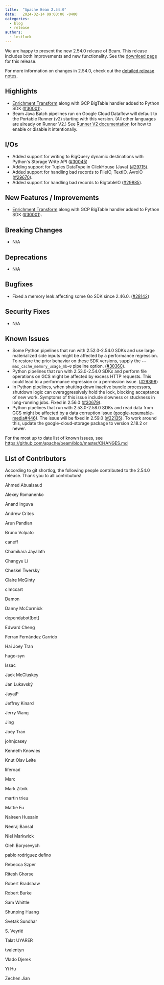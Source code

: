 ```yaml
---
title:  "Apache Beam 2.54.0"
date:   2024-02-14 09:00:00 -0400
categories:
  - blog
  - release
authors:
  - lostluck
---
```

<!--
Licensed under the Apache License, Version 2.0 (the "License");
you may not use this file except in compliance with the License.
You may obtain a copy of the License at
http://www.apache.org/licenses/LICENSE-2.0
Unless required by applicable law or agreed to in writing, software
distributed under the License is distributed on an "AS IS" BASIS,
WITHOUT WARRANTIES OR CONDITIONS OF ANY KIND, either express or implied.
See the License for the specific language governing permissions and
limitations under the License.
-->

We are happy to present the new 2.54.0 release of Beam.
This release includes both improvements and new functionality.
See the [download page](/get-started/downloads/) for this release.

<!--more-->

For more information on changes in 2.54.0, check out the [detailed release notes](https://github.com/apache/beam/milestone/18).

## Highlights

* [Enrichment Transform](https://s.apache.org/enrichment-transform) along with GCP BigTable handler added to Python SDK ([#30001](https://github.com/apache/beam/pull/30001)).
* Beam Java Batch pipelines run on Google Cloud Dataflow will default to the Portable Runner (v2) starting with this version. (All other languages are already on Runner V2.) See [Runner V2 documentation](https://cloud.google.com/dataflow/docs/runner-v2) for how to enable or disable it intentionally.

## I/Os

* Added support for writing to BigQuery dynamic destinations with Python's Storage Write API ([#30045](https://github.com/apache/beam/pull/30045))
* Adding support for Tuples DataType in ClickHouse (Java) ([#29715](https://github.com/apache/beam/pull/29715)).
* Added support for handling bad records to FileIO, TextIO, AvroIO ([#29670](https://github.com/apache/beam/pull/29670)).
* Added support for handling bad records to BigtableIO ([#29885](https://github.com/apache/beam/pull/29885)).

## New Features / Improvements

* [Enrichment Transform](https://s.apache.org/enrichment-transform) along with GCP BigTable handler added to Python SDK ([#30001](https://github.com/apache/beam/pull/30001)).

## Breaking Changes

* N/A

## Deprecations

* N/A

## Bugfixes

* Fixed a memory leak affecting some Go SDK since 2.46.0. ([#28142](https://github.com/apache/beam/pull/28142))

## Security Fixes

* N/A

## Known Issues

* Some Python pipelines that run with 2.52.0-2.54.0 SDKs and use large materialized side inputs might be affected by a performance regression. To restore the prior behavior on these SDK versions, supply the `--max_cache_memory_usage_mb=0` pipeline option. ([#30360](https://github.com/apache/beam/issues/30360)).
* Python pipelines that run with 2.53.0-2.54.0 SDKs and perform file operations on GCS might be affected by excess HTTP requests. This could lead to a performance regression or a permission issue. ([#28398](https://github.com/apache/beam/issues/28398))
* In Python pipelines, when shutting down inactive bundle processors, shutdown logic can overaggressively hold the lock, blocking acceptance of new work. Symptoms of this issue include slowness or stuckness in long-running jobs. Fixed in 2.56.0 ([#30679](https://github.com/apache/beam/pull/30679)).
* Python pipelines that run with 2.53.0-2.58.0 SDKs and read data from GCS might be affected by a data corruption issue ([google-resumable-media#446](https://github.com/googleapis/google-resumable-media-python/issues/446)). The issue will be fixed in 2.59.0 ([#32135](https://github.com/apache/beam/pull/32135)). To work around this, update the google-cloud-storage package to version 2.18.2 or newer.

For the most up to date list of known issues, see https://github.com/apache/beam/blob/master/CHANGES.md

## List of Contributors

According to git shortlog, the following people contributed to the 2.54.0 release. Thank you to all contributors!

Ahmed Abualsaud

Alexey Romanenko

Anand Inguva

Andrew Crites

Arun Pandian

Bruno Volpato

caneff

Chamikara Jayalath

Changyu Li

Cheskel Twersky

Claire McGinty

clmccart

Damon

Danny McCormick

dependabot[bot]

Edward Cheng

Ferran Fernández Garrido

Hai Joey Tran

hugo-syn

Issac

Jack McCluskey

Jan Lukavský

JayajP

Jeffrey Kinard

Jerry Wang

Jing

Joey Tran

johnjcasey

Kenneth Knowles

Knut Olav Løite

liferoad

Marc

Mark Zitnik

martin trieu

Mattie Fu

Naireen Hussain

Neeraj Bansal

Niel Markwick

Oleh Borysevych

pablo rodriguez defino

Rebecca Szper

Ritesh Ghorse

Robert Bradshaw

Robert Burke

Sam Whittle

Shunping Huang

Svetak Sundhar

S. Veyrié

Talat UYARER

tvalentyn

Vlado Djerek

Yi Hu

Zechen Jian
